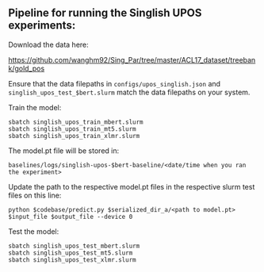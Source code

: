 ## Pipeline for running the Singlish UPOS experiments:

Download the data here:

https://github.com/wanghm92/Sing_Par/tree/master/ACL17_dataset/treebank/gold_pos

Ensure that the data filepaths in `configs/upos_singlish.json` and `singlish_upos_test_$bert.slurm` match the data filepaths on your system.

Train the model:

```
sbatch singlish_upos_train_mbert.slurm
sbatch singlish_upos_train_mt5.slurm
sbatch singlish_upos_train_xlmr.slurm
```
The model.pt file will be stored in: 

`baselines/logs/singlish-upos-$bert-baseline/<date/time when you ran the experiment>`

Update the path to the respective model.pt files in the respective slurm test files on this line:

```
python $codebase/predict.py $serialized_dir_a/<path to model.pt> $input_file $output_file --device 0 
```
Test the model:

```
sbatch singlish_upos_test_mbert.slurm
sbatch singlish_upos_test_mt5.slurm
sbatch singlish_upos_test_xlmr.slurm
```

